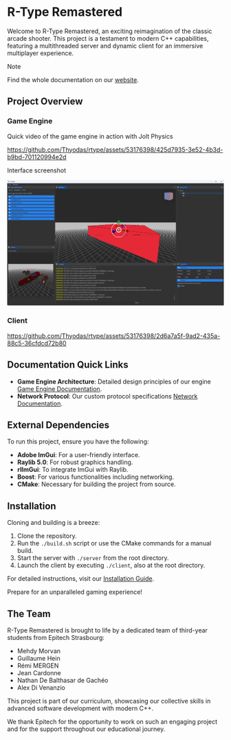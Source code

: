 # R-Type Remastered

Welcome to R-Type Remastered, an exciting reimagination of the classic arcade shooter. This project is a testament to modern C++ capabilities, featuring a multithreaded server and dynamic client for an immersive multiplayer experience.

> [!NOTE]  
> Find the whole documentation on our [website](https://rtype.guillaume-hein.fr/).

## Project Overview

### Game Engine

Quick video of the game engine in action with Jolt Physics

https://github.com/Thyodas/rtype/assets/53176398/425d7935-3e52-4b3d-b9bd-701120994e2d


Interface screenshot

![Editor interface](docs/game_engine/editor_interface.png)

### Client

https://github.com/Thyodas/rtype/assets/53176398/2d6a7a5f-9ad2-435a-88c5-36cfdcd72b80

## Documentation Quick Links

- **Game Engine Architecture**: Detailed design principles of our engine [Game Engine Documentation](docs/ecs/README.md).
- **Network Protocol**: Our custom protocol specifications [Network Documentation](docs/network/RFC0001.md).

## External Dependencies

To run this project, ensure you have the following:
- **Adobe ImGui**: For a user-friendly interface.
- **Raylib 5.0**: For robust graphics handling.
- **rlImGui**: To integrate ImGui with Raylib.
- **Boost**: For various functionalities including networking.
- **CMake**: Necessary for building the project from source.

## Installation

Cloning and building is a breeze:
1. Clone the repository.
2. Run the `./build.sh` script or use the CMake commands for a manual build.
3. Start the server with `./server` from the root directory.
4. Launch the client by executing `./client`, also at the root directory.

For detailed instructions, visit our [Installation Guide](docs/install/README.md).

Prepare for an unparalleled gaming experience!

## The Team

R-Type Remastered is brought to life by a dedicated team of third-year students from Epitech Strasbourg:
- Mehdy Morvan
- Guillaume Hein
- Rémi MERGEN
- Jean Cardonne
- Nathan De Balthasar de Gachéo
- Alex Di Venanzio

This project is part of our curriculum, showcasing our collective skills in advanced software development with modern C++.

We thank Epitech for the opportunity to work on such an engaging project and for the support throughout our educational journey.
